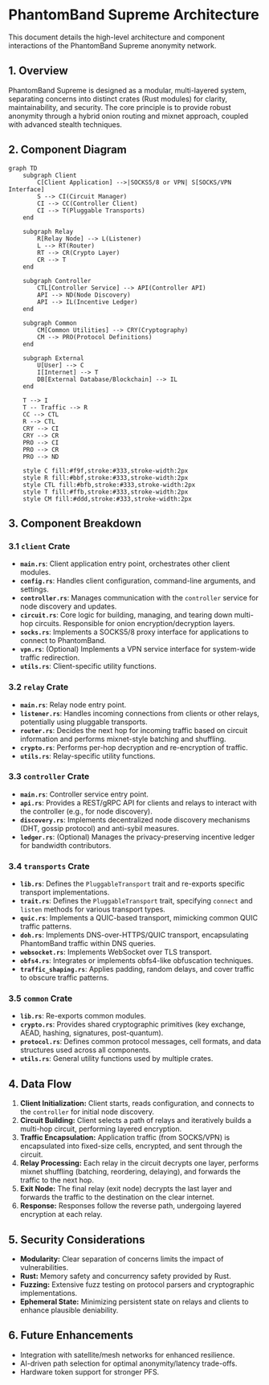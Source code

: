 # PhantomBand Supreme Architecture

This document details the high-level architecture and component interactions of the PhantomBand Supreme anonymity network.

## 1. Overview

PhantomBand Supreme is designed as a modular, multi-layered system, separating concerns into distinct crates (Rust modules) for clarity, maintainability, and security. The core principle is to provide robust anonymity through a hybrid onion routing and mixnet approach, coupled with advanced stealth techniques.

## 2. Component Diagram

```mermaid
graph TD
    subgraph Client
        C[Client Application] -->|SOCKS5/8 or VPN| S[SOCKS/VPN Interface]
        S --> CI(Circuit Manager)
        CI --> CC(Controller Client)
        CI --> T(Pluggable Transports)
    end

    subgraph Relay
        R[Relay Node] --> L(Listener)
        L --> RT(Router)
        RT --> CR(Crypto Layer)
        CR --> T
    end

    subgraph Controller
        CTL[Controller Service] --> API(Controller API)
        API --> ND(Node Discovery)
        API --> IL(Incentive Ledger)
    end

    subgraph Common
        CM[Common Utilities] --> CRY(Cryptography)
        CM --> PRO(Protocol Definitions)
    end

    subgraph External
        U[User] --> C
        I[Internet] --> T
        DB[External Database/Blockchain] --> IL
    end

    T --> I
    T -- Traffic --> R
    CC --> CTL
    R --> CTL
    CRY --> CI
    CRY --> CR
    PRO --> CI
    PRO --> CR
    PRO --> ND

    style C fill:#f9f,stroke:#333,stroke-width:2px
    style R fill:#bbf,stroke:#333,stroke-width:2px
    style CTL fill:#bfb,stroke:#333,stroke-width:2px
    style T fill:#ffb,stroke:#333,stroke-width:2px
    style CM fill:#ddd,stroke:#333,stroke-width:2px
```

## 3. Component Breakdown

### 3.1 `client` Crate

*   **`main.rs`**: Client application entry point, orchestrates other client modules.
*   **`config.rs`**: Handles client configuration, command-line arguments, and settings.
*   **`controller.rs`**: Manages communication with the `controller` service for node discovery and updates.
*   **`circuit.rs`**: Core logic for building, managing, and tearing down multi-hop circuits. Responsible for onion encryption/decryption layers.
*   **`socks.rs`**: Implements a SOCKS5/8 proxy interface for applications to connect to PhantomBand.
*   **`vpn.rs`**: (Optional) Implements a VPN service interface for system-wide traffic redirection.
*   **`utils.rs`**: Client-specific utility functions.

### 3.2 `relay` Crate

*   **`main.rs`**: Relay node entry point.
*   **`listener.rs`**: Handles incoming connections from clients or other relays, potentially using pluggable transports.
*   **`router.rs`**: Decides the next hop for incoming traffic based on circuit information and performs mixnet-style batching and shuffling.
*   **`crypto.rs`**: Performs per-hop decryption and re-encryption of traffic.
*   **`utils.rs`**: Relay-specific utility functions.

### 3.3 `controller` Crate

*   **`main.rs`**: Controller service entry point.
*   **`api.rs`**: Provides a REST/gRPC API for clients and relays to interact with the controller (e.g., for node discovery).
*   **`discovery.rs`**: Implements decentralized node discovery mechanisms (DHT, gossip protocol) and anti-sybil measures.
*   **`ledger.rs`**: (Optional) Manages the privacy-preserving incentive ledger for bandwidth contributors.

### 3.4 `transports` Crate

*   **`lib.rs`**: Defines the `PluggableTransport` trait and re-exports specific transport implementations.
*   **`trait.rs`**: Defines the `PluggableTransport` trait, specifying `connect` and `listen` methods for various transport types.
*   **`quic.rs`**: Implements a QUIC-based transport, mimicking common QUIC traffic patterns.
*   **`doh.rs`**: Implements DNS-over-HTTPS/QUIC transport, encapsulating PhantomBand traffic within DNS queries.
*   **`websocket.rs`**: Implements WebSocket over TLS transport.
*   **`obfs4.rs`**: Integrates or implements obfs4-like obfuscation techniques.
*   **`traffic_shaping.rs`**: Applies padding, random delays, and cover traffic to obscure traffic patterns.

### 3.5 `common` Crate

*   **`lib.rs`**: Re-exports common modules.
*   **`crypto.rs`**: Provides shared cryptographic primitives (key exchange, AEAD, hashing, signatures, post-quantum).
*   **`protocol.rs`**: Defines common protocol messages, cell formats, and data structures used across all components.
*   **`utils.rs`**: General utility functions used by multiple crates.

## 4. Data Flow

1.  **Client Initialization:** Client starts, reads configuration, and connects to the `controller` for initial node discovery.
2.  **Circuit Building:** Client selects a path of relays and iteratively builds a multi-hop circuit, performing layered encryption.
3.  **Traffic Encapsulation:** Application traffic (from SOCKS/VPN) is encapsulated into fixed-size cells, encrypted, and sent through the circuit.
4.  **Relay Processing:** Each relay in the circuit decrypts one layer, performs mixnet shuffling (batching, reordering, delaying), and forwards the traffic to the next hop.
5.  **Exit Node:** The final relay (exit node) decrypts the last layer and forwards the traffic to the destination on the clear internet.
6.  **Response:** Responses follow the reverse path, undergoing layered encryption at each relay.

## 5. Security Considerations

*   **Modularity:** Clear separation of concerns limits the impact of vulnerabilities.
*   **Rust:** Memory safety and concurrency safety provided by Rust.
*   **Fuzzing:** Extensive fuzz testing on protocol parsers and cryptographic implementations.
*   **Ephemeral State:** Minimizing persistent state on relays and clients to enhance plausible deniability.

## 6. Future Enhancements

*   Integration with satellite/mesh networks for enhanced resilience.
*   AI-driven path selection for optimal anonymity/latency trade-offs.
*   Hardware token support for stronger PFS.
